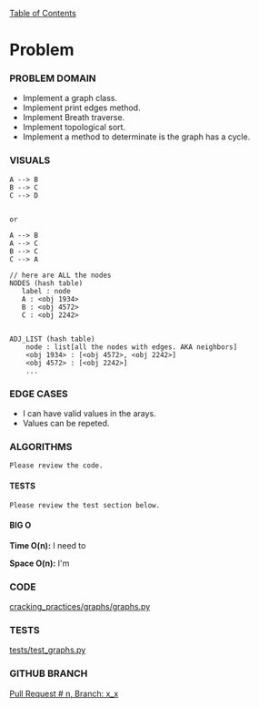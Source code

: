 [Table of Contents](../../README.md)

# Problem

<!-- [Whiteboard approach](x_x) -->

### PROBLEM DOMAIN

* Implement a graph class.
* Implement print edges method.
* Implement Breath traverse.
* Implement topological sort.
* Implement a method to determinate is the graph has a cycle.

### VISUALS

```
A --> B
B --> C
C --> D


or

A --> B
A --> C
B --> C
C --> A

// here are ALL the nodes
NODES (hash table)
   label : node
   A : <obj 1934>
   B : <obj 4572>
   C : <obj 2242>


ADJ_LIST (hash table)
    node : list[all the nodes with edges. AKA neighbors]
    <obj 1934> : [<obj 4572>, <obj 2242>]
    <obj 4572> : [<obj 2242>]
    ...

```

### EDGE CASES

- I can have valid values in the arays.
- Values can be repeted.

### ALGORITHMS

```
Please review the code.
```

#### TESTS

```
Please review the test section below.
```

#### BIG O

**Time O(n):** I need to

**Space O(n):** I'm

### CODE

[cracking_practices/graphs/graphs.py](graphs.py)

### TESTS

[tests/test_graphs.py](../../tests/test_graphs.py)

### GITHUB BRANCH

[Pull Request # n, Branch: x_x](https://github.com/ilealm/cracking-practices/pull/110)
